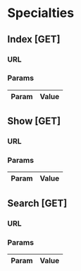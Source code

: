 # Specialties

## Index [GET]

### URL

### Params

Param     | Value
----------|------

## Show [GET]

### URL

### Params

Param     | Value
----------|------

## Search [GET]

### URL

### Params

Param     | Value
----------|------